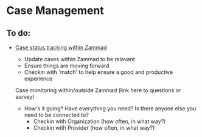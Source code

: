# Case Management

## To do:

* [Case status tracking within Zammad](zammad-setup-organization-onboard/case-tracking.md)

  * Update cases within Zammad to be relevant 
  * Ensure things are moving forward
  * Checkin with 'match' to help ensure a good and productive experience 

  Case monitoring within/outside Zammad \(link here to questions or survey\)

  * How's it going? Have everything you need? Is there anyone else you need to be connected to?
    * Checkin with Organization \(how often, in what way?\)
    * Checkin with Provider \(how often, in what way?\)

